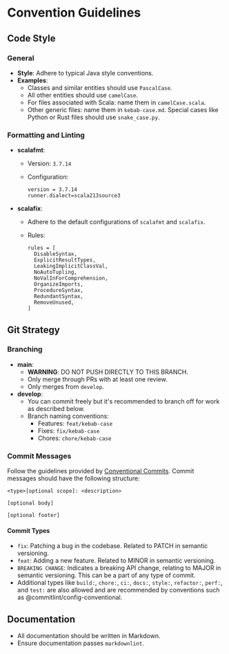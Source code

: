 # Convention Guidelines

## Code Style

### General

- **Style**: Adhere to typical Java style conventions.
- **Examples**:
  - Classes and similar entities should use `PascalCase`.
  - All other entities should use `camelCase`.
  - For files associated with Scala: name them in `camelCase.scala`.
  - Other generic files: name them in `kebab-case.md`. Special cases like Python or Rust files should use `snake_case.py`.

### Formatting and Linting

- **scalafmt**:
  - Version: `3.7.14`
  - Configuration:

    ```properties
    version = 3.7.14
    runner.dialect=scala213source3
    ```

- **scalafix**:
  - Adhere to the default configurations of `scalafmt` and `scalafix`.
  - Rules:

    ```properties
    rules = [
      DisableSyntax,
      ExplicitResultTypes,
      LeakingImplicitClassVal,
      NoAutoTupling,
      NoValInForComprehension,
      OrganizeImports,
      ProcedureSyntax,
      RedundantSyntax,
      RemoveUnused,
    ]
    ```

## Git Strategy

### Branching

- **main**:
  - **WARNING**: DO NOT PUSH DIRECTLY TO THIS BRANCH.
  - Only merge through PRs with at least one review.
  - Only merges from `develop`.
- **develop**:
  - You can commit freely but it's recommended to branch off for work as described below.
  - Branch naming conventions:
    - Features: `feat/kebab-case`
    - Fixes: `fix/kebab-case`
    - Chores: `chore/kebab-case`

### Commit Messages

Follow the guidelines provided by [Conventional Commits](https://github.com/conventional-changelog/commitlint/tree/master/%40commitlint/config-conventional). Commit messages should have the following structure:

```plaintext
<type>[optional scope]: <description>

[optional body]

[optional footer]
```

#### Commit Types

- `fix`: Patching a bug in the codebase. Related to PATCH in semantic versioning.
- `feat`: Adding a new feature. Related to MINOR in semantic versioning.
- `BREAKING CHANGE`: Indicates a breaking API change, relating to MAJOR in semantic versioning. This can be a part of any type of commit.
- Additional types like `build:`, `chore:`, `ci:`, `docs:`, `style:`, `refactor:`, `perf:`, and `test:` are also allowed and are recommended by conventions such as @commitlint/config-conventional.

## Documentation

- All documentation should be written in Markdown.
- Ensure documentation passes `markdownlint`.
